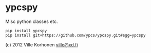 # ypcspy
Misc python classes etc.

    pip install ypcspy
    pip install git+https://github.com/ypcs/ypcspy.git#egg=ypcspy

(c) 2012 Ville Korhonen <ville@xd.fi>
